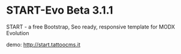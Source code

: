 START-Evo Beta 3.1.1
=========

START - a free Bootstrap, Seo ready, responsive template for MODX Evolution

demo:
http://start.tattoocms.it
